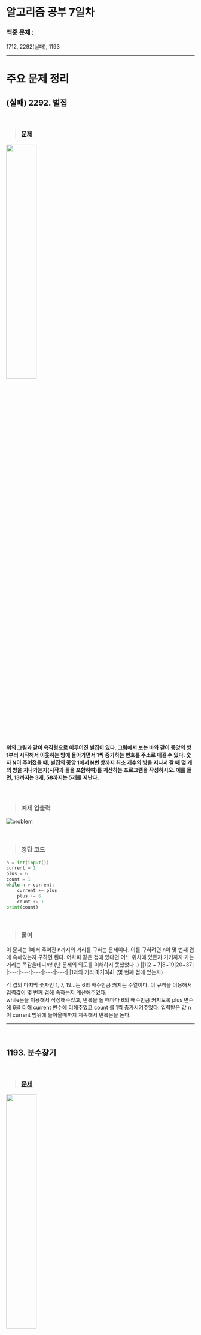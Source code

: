 # 알고리즘 공부 7일차

### 백준 문제 :

1712, 2292(실패), 1193

---

# 주요 문제 정리

## (실패) 2292. 벌집

<br/>

> ### [문제](https://www.acmicpc.net/problem/2292)

<img src="./Image/2292.PNG"  width="40%" height="40%"/>

#### <br/>위의 그림과 같이 육각형으로 이루어진 벌집이 있다. 그림에서 보는 바와 같이 중앙의 방 1부터 시작해서 이웃하는 방에 돌아가면서 1씩 증가하는 번호를 주소로 매길 수 있다. 숫자 N이 주어졌을 때, 벌집의 중앙 1에서 N번 방까지 최소 개수의 방을 지나서 갈 때 몇 개의 방을 지나가는지(시작과 끝을 포함하여)를 계산하는 프로그램을 작성하시오. 예를 들면, 13까지는 3개, 58까지는 5개를 지난다.

<br/>

> ### 예제 입출력

![problem](./Image/2292_2.PNG)

<br/>

> ### 정답 코드

```python
n = int(input())
current = 1
plus = 6
count = 1
while n > current:
    current += plus
    plus += 6
    count += 1
print(count)
```

<br/>

> ### 풀이

이 문제는 1에서 주어진 n까지의 거리를 구하는 문제이다. 이를 구하려면 n이 몇 번째 겹에 속해있는지 구하면 된다. 어차피 같은 겹에 있다면 어느 위치에 있든지 거기까지 가는 거리는 똑같을테니까! (난 문제의 의도를 이해하지 못했었다..)
||1|2 ~ 7|8~19|20~37|
|:---:|:---:|:---:|:---:|:---:|
|1과의 거리|1|2|3|4|
(몇 번째 겹에 있는지)

각 겹의 마지막 숫자인 1, 7, 19...는 6의 배수만큼 커지는 수열이다. 이 규칙을 이용해서 입력값이 몇 번째 겹에 속하는지 계산해주었다.
<br/>while문을 이용해서 작성해주었고, 반복을 돌 때마다 6의 배수만큼 커지도록 plus 변수에 6을 더해 current 변수에 더해주었고 count 를 1씩 증가시켜주었다. 입력받은 값 n이 current 범위에 들어올때까지 계속해서 반복문을 돈다.

---

<br/>

## 1193. 분수찾기

<br/>

> ### [문제](https://www.acmicpc.net/problem/1193)

<img src="./Image/1193.PNG"  width="40%" height="40%"/>

#### <br/>무한히 큰 배열에 다음과 같이 분수들이 적혀있다. 이와 같이 나열된 분수들을 1/1 → 1/2 → 2/1 → 3/1 → 2/2 → … 과 같은 지그재그 순서로 차례대로 1번, 2번, 3번, 4번, 5번, … 분수라고 하자.<br/>X가 주어졌을 때, X번째 분수를 구하는 프로그램을 작성하시오.

<br/>

> ### 예제 입출력

![problem](./Image/1193_2.PNG)

<br/>

> ### 내 코드

```python
a = int(input())
current = 1
plus = 5
#분모
parent = 1
#분자
child = 1
count = 1
#a의 범위 구하기
while a > current:
    current += plus
    plus += 4
    parent += 2
parent_copy = parent
#분수 구하기
while a != current:
    if count >= parent_copy:
        child -= 1
        if count > parent_copy:
            parent += 1
    else:
        parent -= 1
        child += 1
    count += 1
    current -= 1
print(f'{child}/{parent}')
```

<br/>

> ### 풀이

<img src="./Image/1193_3.jpg"  width="60%" height="60%"/>
<br/>분수의 순서가 감이 안와 그려보았다.
그리고 그림과 같이 그룹을 나눴다. 표로 나타내면 아래와 같다.

|                         |  1  | 2 ~ 6 | 7~15 | 16~28 |
| :---------------------: | :-: | :---: | :--: | :---: |
| 그룹 마지막 순서의 분수 | 1/1 |  1/3  | 1/5  |  1/7  |

```python
while a > current:
    current += plus
    plus += 4
    parent += 2
parent_copy = parent
```

각 그룹 마지막 숫자인 1, 6, 15, 28 은 앞 수 보다 5 + 4\*n 만큼 커진다. 우선 입력된 a가 어느 그룹에 속하는지 계산해준다.
current는 a가 속한 그룹의 마지막 순서를 나타낸다. 그리고 마지막 순서가 나타내는 분수의 분모도 구해준다.(parent 변수가 분모이다. 각 그룹 마지막 순서의 분모의 분자는 어차피 1이므로 따로 구해줄 필요 없다.) 이제 a가 속한 그룹의 마지막 순서의 분수를 알게되었다.
<br/>

다시 위의 그림을 보면, 순서가 작아질수록 분모는 1씩 작아지고, 분자는 1씩 커지다가, 해당 그룹의 마지막 순서의 분모의 숫자만큼(parent copy 변수에 저장되어 있음) 순서가 작아지면 역으로 분모는 1씩 커지고, 분자를 1씩 작아지는 패턴을 볼 수 있다. 그래서 count 변수를 이용해서 지금 얼마만큼 순서가 작아졌는지 반복문을 돌때마다 1씩 증가시켜주었고, count 변수와 parent_copy 값이 같아지는 순간 분수를 다른 패턴으로 계산해줘야한다.
입력된 순서인 a가 current 순서와 같아질때까지 while문을 돌면서 분수를 구해줘야 한다.
<br/>

```python
#분수 구하기
while a != current:
    if count >= parent_copy:
        child -= 1
        if count > parent_copy:
            parent += 1
    else:
        parent -= 1
        child += 1
    count += 1
    current -= 1
print(f'{child}/{parent}')
```

만약 a가 8이라고 가정해보면, current 값은 a가 속한 초록색 그룹의 마지막 순서인 15를 나타내고, parrent_copy는 15번째 분수의 분모인 5를 나타낸다. 이 그룹은 순서가 작아질수록 분모는 1씩 작아지고, 분자는 1씩 커지다가 15에서부터 5번 작은 순서인 10번째 부터는 순서가 작아질수록 분모는 1씩 커지고, 분자는 1씩 작아지게 된다. 위는 이 과정을 구현한 코드이다.
